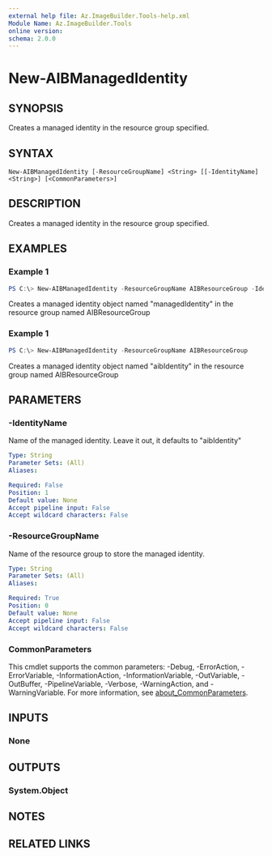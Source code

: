 ```yaml
---
external help file: Az.ImageBuilder.Tools-help.xml
Module Name: Az.ImageBuilder.Tools
online version:
schema: 2.0.0
---
```


# New-AIBManagedIdentity

## SYNOPSIS
Creates a managed identity in the resource group specified.

## SYNTAX

```
New-AIBManagedIdentity [-ResourceGroupName] <String> [[-IdentityName] <String>] [<CommonParameters>]
```

## DESCRIPTION
Creates a managed identity in the resource group specified.

## EXAMPLES

### Example 1
```powershell
PS C:\> New-AIBManagedIdentity -ResourceGroupName AIBResourceGroup -IdentityName 'managedIdentity'
```

Creates a managed identity object named "managedIdentity" in the resource group named AIBResourceGroup

### Example 1
```powershell
PS C:\> New-AIBManagedIdentity -ResourceGroupName AIBResourceGroup
```

Creates a managed identity object named "aibIdentity" in the resource group named AIBResourceGroup

## PARAMETERS

### -IdentityName
Name of the managed identity. Leave it out, it defaults to "aibIdentity"

```yaml
Type: String
Parameter Sets: (All)
Aliases:

Required: False
Position: 1
Default value: None
Accept pipeline input: False
Accept wildcard characters: False
```

### -ResourceGroupName
Name of the resource group to store the managed identity.

```yaml
Type: String
Parameter Sets: (All)
Aliases:

Required: True
Position: 0
Default value: None
Accept pipeline input: False
Accept wildcard characters: False
```

### CommonParameters
This cmdlet supports the common parameters: -Debug, -ErrorAction, -ErrorVariable, -InformationAction, -InformationVariable, -OutVariable, -OutBuffer, -PipelineVariable, -Verbose, -WarningAction, and -WarningVariable. For more information, see [about_CommonParameters](http://go.microsoft.com/fwlink/?LinkID=113216).

## INPUTS

### None

## OUTPUTS

### System.Object
## NOTES

## RELATED LINKS
